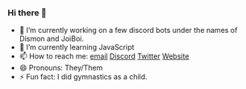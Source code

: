 ### Hi there 👋

- 🔭 I’m currently working on a few discord bots under the names of Dismon and JoiBoi.
- 🌱 I’m currently learning JavaScript
- 📫 How to reach me: [email](mailto:dev@lockyzdev.net) [Discord](https://discord.gg/eRPsZns) [Twitter](https://twitter.com/l0ckyz) [Website](https://lockyzdev.net/)
- 😄 Pronouns: They/Them
- ⚡ Fun fact: I did gymnastics as a child.
